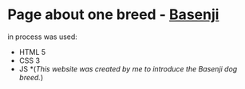 # Page about one breed - [Basenji](https://elster-qa.github.io/Basenji/)
in process was used:
* HTML 5
* CSS 3
* JS
  *(*This website was created by me to introduce the Basenji dog breed.*)
